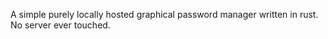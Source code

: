 A simple purely locally hosted graphical password manager written in rust.
No server ever touched. 
